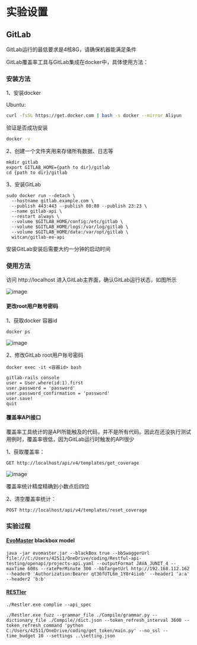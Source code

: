 # 实验设置

## GitLab

GitLab运行的最低要求是4核8G，请确保机器能满足条件

GitLab覆盖率工具与GitLab集成在docker中，具体使用方法：


### 安装方法

1、安装docker

Ubuntu:
``` bash
curl -fsSL https://get.docker.com | bash -s docker --mirror Aliyun
```
验证是否成功安装

```bash
docker -v
```

2、创建一个文件夹用来存储所有数据、日志等

```
mkdir gitlab
export GITLAB_HOME={path to dir}/gitlab
cd {path to dir}/gitlab
```

3、安装GitLab
```
sudo docker run --detach \
  --hostname gitlab.example.com \
  --publish 443:443 --publish 80:80 --publish 23:23 \
  --name gitlab-api \
  --restart always \
  --volume $GITLAB_HOME/config:/etc/gitlab \
  --volume $GITLAB_HOME/logs:/var/log/gitlab \
  --volume $GITLAB_HOME/data:/var/opt/gitlab \
  witcan/gitlab-ee-api
```


安装GitLab安装后需要大约一分钟的启动时间

### 使用方法

访问 http://localhost 进入GitLab主界面，确认GitLab运行状态，如图所示

![image](https://user-images.githubusercontent.com/71680354/143377420-13759ad8-9440-4d9e-842c-7cb9b3d2c845.png)


#### 更改root用户账号密码

1、获取docker 容器id
```
docker ps
```
![image](https://user-images.githubusercontent.com/71680354/143377461-387c9583-f668-4552-b793-c724cf0a536a.png)

2、修改GitLab root用户账号密码
```
docker exec -it <容器id> bash
```

```
gitlab-rails console
user = User.where(id:1).first
user.password = 'password'
user.password_confirmation = 'password'
user.save!
quit
```

#### 覆盖率API接口

覆盖率工具统计的是API所能触及的代码，并不是所有代码。因此在还没执行测试用例时，覆盖率很低，因为GitLab运行时触发的API很少

1、获取覆盖率：

```
GET http://localhost/api/v4/templates/get_coverage
```
![image](https://user-images.githubusercontent.com/71680354/143377559-10a32939-cfe9-45a5-83d4-b33eb9376e9b.png)

覆盖率统计精度精确到小数点后四位

2、清空覆盖率统计：

```
POST http://localhost/api/v4/templates/reset_coverage
```

### 实验过程

#### [EvoMaster](https://github.com/EMResearch/EvoMaster) blackbox model

```
java -jar evomaster.jar --blackBox true --bbSwaggerUrl file:///C:/Users/42511/OneDrive/coding/Restful-api-testing/openapi/projects-api.yaml --outputFormat JAVA_JUNIT_4 --maxTime 600s --ratePerMinute 300 --bbTargetUrl http://192.168.112.162 --header0 'Authorization:Bearer qt36fUTL6m_1Y8r4iiob' --header1 'a:a' --header2 'b:b'
```

#### [RESTler](https://github.com/microsoft/restler-fuzzer)

```
./Restler.exe complie --api_spec 
```

```
./Restler.exe fuzz --grammar_file ./Compile/grammar.py --dictionary_file ./Compile//dict.json --token_refresh_interval 3600 --token_refresh_command 'python C:/Users/42511/OneDrive/coding/get_token/main.py' --no_ssl --time_budget 10 --settings ..\setting.json
```


